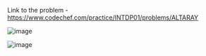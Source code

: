 Link to the problem - https://www.codechef.com/practice/INTDP01/problems/ALTARAY


![image](https://github.com/Haleshot/Competitive-Programming/assets/57552973/04813952-4294-46ed-b1b3-54bf3234911c)


![image](https://github.com/Haleshot/Competitive-Programming/assets/57552973/c594a3bf-c76e-4cfd-8986-a3aaa160db7f)
